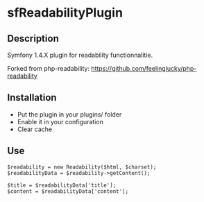sfReadabilityPlugin
===================

Description
-----------
Symfony 1.4.X plugin for readability functionnalitie.

Forked from php-readability: https://github.com/feelinglucky/php-readability

Installation
------------

* Put the plugin in your plugins/ folder
* Enable it in your configuration
* Clear cache


Use
---

    $readability = new Readability($html, $charset);
    $readabilityData = $readability->getContent();

    $title = $readabilityData['title'];
    $content = $readabilityData['content'];